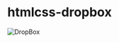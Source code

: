 # htmlcss-dropbox
![DropBox](https://user-images.githubusercontent.com/109558656/226490935-8d67cd20-8b71-43db-b777-61c351a570de.png)
